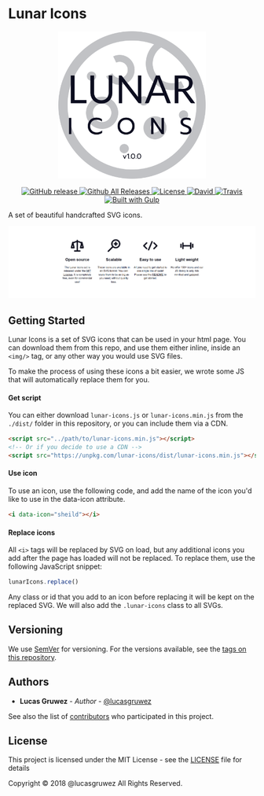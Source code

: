 # Lunar Icons

<p align="center">
    <img src="docs/img/black/logo-v1.0.0.png" width="300"/>
</p>

<p align="center">
    <a href="https://github.com/lucasgruwez/lunar-icons/releases">
        <img src="https://img.shields.io/github/release/lucasgruwez/lunar-icons.svg" alt="GitHub release" data-pin-nopin="true">
    </a>
    <a href="https://github.com/lucasgruwez/lunar-icons/releases">
        <img src="https://img.shields.io/github/downloads/lucasgruwez/lunar-icons/total.svg" alt="Github All Releases" data-pin-nopin="true">
    </a>
    <a href="LICENSE">
        <img src="https://img.shields.io/github/license/lucasgruwez/lunar-icons.svg" alt="License" data-pin-nopin="true">
    </a>
    <a href="">
        <img src="https://img.shields.io/david/dev/lucasgruwez/lunar-icons.svg" alt="David" data-pin-nopin="true">
    </a>
    <a href="https://travis-ci.org/lucasgruwez/lunar-icons">
        <img src="https://img.shields.io/travis/lucasgruwez/lunar-icons.svg" alt="Travis" data-pin-nopin="true">
    </a>
    <a href="http://gulpjs.com/">
        <img src="https://img.shields.io/badge/Built%20with-Gulp-%23CF4646.svg" alt="Built with Gulp" data-pin-nopin="true">
    </a>
</p>

A set of beautiful handcrafted SVG icons.

![Features](features.png)

## Getting Started

Lunar Icons is a set of SVG icons that can be used in your html page. You can download them from this repo, and use them either inline, inside an `<img/>` tag, or any other way you would use SVG files.

To make the process of using these icons a bit easier, we wrote some JS that will automatically replace them for you.

#### Get script

You can either download `lunar-icons.js` or `lunar-icons.min.js` from the `./dist/` folder in this repository, or you can include them via a CDN.

```html
<script src="../path/to/lunar-icons.min.js"></script>
<!-- Or if you decide to use a CDN -->
<script src="https://unpkg.com/lunar-icons/dist/lunar-icons.min.js"></script>
```

#### Use icon

To use an icon, use the following code, and add the name of the icon you'd like to use in the data-icon attribute.

```html
<i data-icon="sheild"></i>
```

#### Replace icons

All `<i>` tags will be replaced by SVG on load, but any additional icons you add after the page has loaded will not be replaced. To replace them, use the following JavaScript snippet:

```js
lunarIcons.replace()
```

Any class or id that you add to an icon before replacing it will be kept on the replaced SVG. We will also add the `.lunar-icons` class to all SVGs.

## Versioning

We use [SemVer](http://semver.org/) for versioning. For the versions available, see the [tags on this repository](https://github.com/lucasgruwez/waffle-grid/tags).

## Authors

- **Lucas Gruwez** - *Author* - [@lucasgruwez](https://github.com/lucasgruwez)

See also the list of [contributors](https://github.com/lucasgruwez/waffle-grid/contributors) who participated in this project.

## License

This project is licensed under the MIT License - see the [LICENSE](LICENSE) file for details

Copyright &copy; 2018 @lucasgruwez All Rights Reserved.
